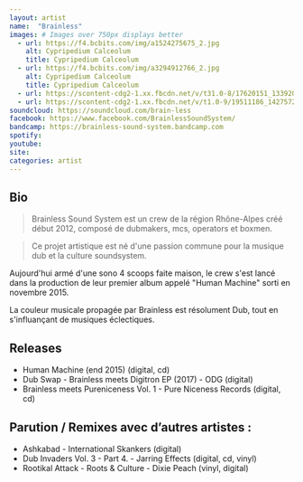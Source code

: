 ```yaml
---
layout: artist
name:  "Brainless"
images: # Images over 750px displays better
  - url: https://f4.bcbits.com/img/a1524275675_2.jpg
    alt: Cypripedium Calceolum
    title: Cypripedium Calceolum
  - url: https://f4.bcbits.com/img/a3294912766_2.jpg
    alt: Cypripedium Calceolum
    title: Cypripedium Calceolum
  - url: https://scontent-cdg2-1.xx.fbcdn.net/v/t31.0-8/17620151_1339207969505219_5272175736473217271_o.jpg?oh=f70e2ac36f5614fec01982994aecca5d&oe=5A0DC8D5
  - url: https://scontent-cdg2-1.xx.fbcdn.net/v/t1.0-9/19511186_1427572017335480_8498521850388758244_n.jpg?oh=b8e805a42b435e77c020f7ced380a0f2&oe=59C4E318
soundcloud: https://soundcloud.com/brain-less
facebook: https://www.facebook.com/BrainlessSoundSystem/
bandcamp: https://brainless-sound-system.bandcamp.com
spotify:
youtube:
site:
categories: artist
---
```


## Bio
> Brainless Sound System est un crew de la région Rhône-Alpes créé début 2012, composé de dubmakers, mcs, operators et boxmen. 

> Ce projet artistique est né d'une passion commune pour la musique dub et la culture soundsystem. 

Aujourd'hui armé d'une sono 4 scoops faite maison, le crew s'est lancé dans la production de leur premier album appelé "Human Machine" sorti en novembre 2015. 

La couleur musicale propagée par Brainless est résolument Dub, tout en s'influançant de musiques éclectiques.

## Releases
 - Human Machine (end 2015) (digital, cd)
 - Dub Swap - Brainless meets Digitron EP (2017) - ODG (digital)
 - Brainless meets Pureniceness Vol. 1 - Pure Niceness Records (digital, cd)

## Parution / Remixes avec d’autres artistes :
 - Ashkabad - International Skankers (digital)
 - Dub Invaders Vol. 3 - Part 4. - Jarring Effects (digital, cd, vinyl)
 - Rootikal Attack - Roots & Culture - Dixie Peach (vinyl, digital)
